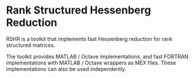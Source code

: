 # Rank Structured Hessenberg Reduction

RSHR is a toolkit that implements fast Hessenberg
reduction for rank structured matrices. 

The toolkit provides MATLAB / Octave implementations, 
and fast FORTRAN implementations with MATLAB / Octave
wrappers as MEX files. These implementations can also
be used independently. 


